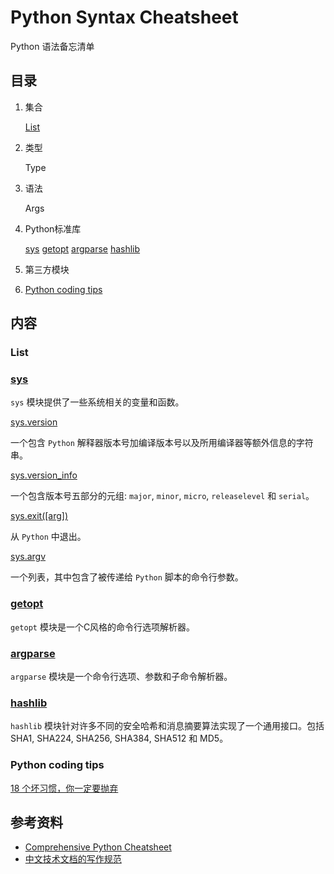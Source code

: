 # Python Syntax Cheatsheet

Python 语法备忘清单

## 目录

1. 集合

    [List](#List)

2. 类型

    Type

3. 语法

    Args

4. Python标准库

    [sys](#sys) [getopt](#getopt) [argparse](#argparse) [hashlib](#hashlib)


5. 第三方模块


6. [Python coding tips](#Python_coding_tips)


## 内容

### List

### [sys](sys.md)

`sys` 模块提供了一些系统相关的变量和函数。

[sys.version](sys.md#sysversion)

一个包含 `Python` 解释器版本号加编译版本号以及所用编译器等额外信息的字符串。

[sys.version_info](sys.md#sysversion_info)

一个包含版本号五部分的元组: `major`, `minor`, `micro`, `releaselevel` 和 `serial`。 

[sys.exit([arg])](sys.md#sysexitarg)

从 `Python` 中退出。

[sys.argv](sys.md#sysargv)

一个列表，其中包含了被传递给 `Python` 脚本的命令行参数。

### [getopt](getopt.md)

`getopt` 模块是一个C风格的命令行选项解析器。

### [argparse](argparse.md)

`argparse` 模块是一个命令行选项、参数和子命令解析器。

### [hashlib](hashlib.md)

`hashlib` 模块针对许多不同的安全哈希和消息摘要算法实现了一个通用接口。包括SHA1, SHA224, SHA256, SHA384, SHA512 和 MD5。


### Python coding tips

[18 个坏习惯，你一定要抛弃]()


## 参考资料

- [Comprehensive Python Cheatsheet](https://github.com/gto76/python-cheatsheet)
- [中文技术文档的写作规范](https://github.com/ruanyf/document-style-guide)
